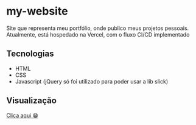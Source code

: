 # my-website
Site que representa meu portfólio, onde publico meus projetos pessoais. Atualmente, está hospedado na Vercel, com o fluxo CI/CD implementado

## Tecnologias
- HTML
- CSS
- Javascript (jQuery só foi utilizado para poder usar a lib slick)

## Visualização
[Clica aqui 😁](https://my-website-five-gray.vercel.app/)
